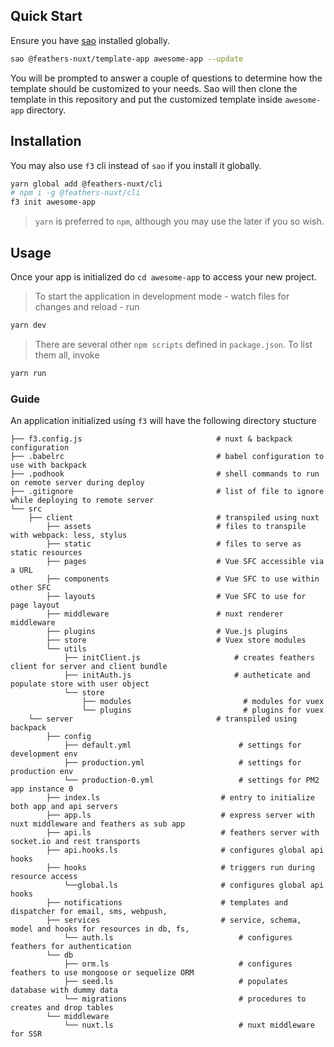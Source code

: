 
## Quick Start
Ensure you have [sao](https://sao.js.org/) installed globally. 
```bash
sao @feathers-nuxt/template-app awesome-app --update
```
You will be prompted to answer a couple of questions to determine how the template should be customized to your needs. Sao will then clone the template in this repository and put the customized template inside `awesome-app` directory.

## Installation
You may also use `f3` cli instead of `sao` if you install it globally. 
```bash
yarn global add @feathers-nuxt/cli
# npm i -g @feathers-nuxt/cli
f3 init awesome-app
```
> `yarn` is preferred to `npm`, although you may use the later if you so wish.

## Usage
Once your app is initialized do `cd awesome-app` to access your new project.
> To start the application in development mode - watch files for changes and reload - run
```bash
yarn dev
```

> There are several other `npm scripts` defined in `package.json`. To list them all, invoke
```bash
yarn run
```

### Guide
An application initialized using `f3` will have the following directory stucture

```text
├── f3.config.js                              # nuxt & backpack configuration
├── .babelrc                                  # babel configuration to use with backpack
├── .podhook                                  # shell commands to run on remote server during deploy
├── .gitignore                                # list of file to ignore while deploying to remote server
└── src
    ├── client                                # transpiled using nuxt
        ├── assets                            # files to transpile with webpack: less, stylus 
        ├── static                            # files to serve as static resources 
        ├── pages                             # Vue SFC accessible via a URL    
        ├── components                        # Vue SFC to use within other SFC
        ├── layouts                           # Vue SFC to use for page layout        
        ├── middleware                        # nuxt renderer middleware
        ├── plugins                           # Vue.js plugins
        ├── store                             # Vuex store modules
        └── utils                             
            ├── initClient.js                     # creates feathers client for server and client bundle
            ├── initAuth.js                       # autheticate and populate store with user object 
            └── store              
                ├── modules                         # modules for vuex
                └── plugins                         # plugins for vuex
    └── server                                # transpiled using backpack
        ├── config                            
            ├── default.yml                        # settings for development env
            ├── production.yml                     # settings for production env
            └── production-0.yml                   # settings for PM2 app instance 0
        ├── index.ls                           # entry to initialize both app and api servers   
        ├── app.ls                             # express server with nuxt middleware and feathers as sub app     
        ├── api.ls                             # feathers server with socket.io and rest transports
        ├── api.hooks.ls                       # configures global api hooks
        ├── hooks                              # triggers run during resource access
            └──global.ls                       # configures global api hooks
        ├── notifications                      # templates and dispatcher for email, sms, webpush,
        ├── services                           # service, schema, model and hooks for resources in db, fs,
            └── auth.ls                            # configures feathers for authentication
        └── db                                 
            ├── orm.ls                             # configures feathers to use mongoose or sequelize ORM
            ├── seed.ls                            # populates database with dummy data
            └── migrations                         # procedures to creates and drop tables
        └── middleware                         
	        └── nuxt.ls                            # nuxt middleware for SSR
```